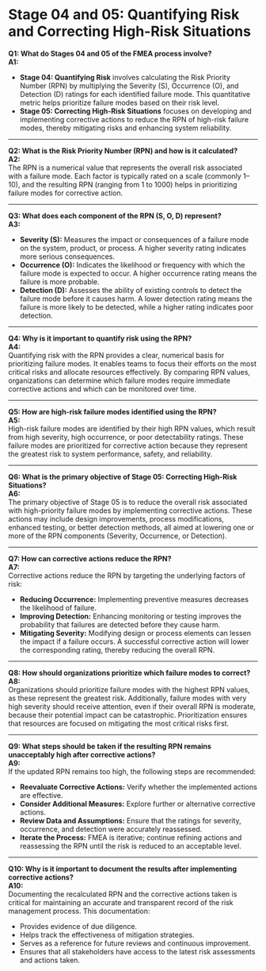 # Stage 04 and 05: Quantifying Risk and Correcting High-Risk Situations

**Q1: What do Stages 04 and 05 of the FMEA process involve?**  
**A1:**  
- **Stage 04: Quantifying Risk** involves calculating the Risk Priority Number (RPN) by multiplying the Severity (S), Occurrence (O), and Detection (D) ratings for each identified failure mode. This quantitative metric helps prioritize failure modes based on their risk level.  
- **Stage 05: Correcting High-Risk Situations** focuses on developing and implementing corrective actions to reduce the RPN of high-risk failure modes, thereby mitigating risks and enhancing system reliability.

---

**Q2: What is the Risk Priority Number (RPN) and how is it calculated?**  
**A2:**  
The RPN is a numerical value that represents the overall risk associated with a failure mode.
Each factor is typically rated on a scale (commonly 1–10), and the resulting RPN (ranging from 1 to 1000) helps in prioritizing failure modes for corrective action.

---

**Q3: What does each component of the RPN (S, O, D) represent?**  
**A3:**  
- **Severity (S):** Measures the impact or consequences of a failure mode on the system, product, or process. A higher severity rating indicates more serious consequences.  
- **Occurrence (O):** Indicates the likelihood or frequency with which the failure mode is expected to occur. A higher occurrence rating means the failure is more probable.  
- **Detection (D):** Assesses the ability of existing controls to detect the failure mode before it causes harm. A lower detection rating means the failure is more likely to be detected, while a higher rating indicates poor detection.

---

**Q4: Why is it important to quantify risk using the RPN?**  
**A4:**  
Quantifying risk with the RPN provides a clear, numerical basis for prioritizing failure modes. It enables teams to focus their efforts on the most critical risks and allocate resources effectively. By comparing RPN values, organizations can determine which failure modes require immediate corrective actions and which can be monitored over time.

---

**Q5: How are high-risk failure modes identified using the RPN?**  
**A5:**  
High-risk failure modes are identified by their high RPN values, which result from high severity, high occurrence, or poor detectability ratings. These failure modes are prioritized for corrective action because they represent the greatest risk to system performance, safety, and reliability.

---

**Q6: What is the primary objective of Stage 05: Correcting High-Risk Situations?**  
**A6:**  
The primary objective of Stage 05 is to reduce the overall risk associated with high-priority failure modes by implementing corrective actions. These actions may include design improvements, process modifications, enhanced testing, or better detection methods, all aimed at lowering one or more of the RPN components (Severity, Occurrence, or Detection).

---

**Q7: How can corrective actions reduce the RPN?**  
**A7:**  
Corrective actions reduce the RPN by targeting the underlying factors of risk:
- **Reducing Occurrence:** Implementing preventive measures decreases the likelihood of failure.
- **Improving Detection:** Enhancing monitoring or testing improves the probability that failures are detected before they cause harm.
- **Mitigating Severity:** Modifying design or process elements can lessen the impact if a failure occurs.
A successful corrective action will lower the corresponding rating, thereby reducing the overall RPN.

---

**Q8: How should organizations prioritize which failure modes to correct?**  
**A8:**  
Organizations should prioritize failure modes with the highest RPN values, as these represent the greatest risk. Additionally, failure modes with very high severity should receive attention, even if their overall RPN is moderate, because their potential impact can be catastrophic. Prioritization ensures that resources are focused on mitigating the most critical risks first.

---

**Q9: What steps should be taken if the resulting RPN remains unacceptably high after corrective actions?**  
**A9:**  
If the updated RPN remains too high, the following steps are recommended:
- **Reevaluate Corrective Actions:** Verify whether the implemented actions are effective.
- **Consider Additional Measures:** Explore further or alternative corrective actions.
- **Review Data and Assumptions:** Ensure that the ratings for severity, occurrence, and detection were accurately reassessed.
- **Iterate the Process:** FMEA is iterative; continue refining actions and reassessing the RPN until the risk is reduced to an acceptable level.

---

**Q10: Why is it important to document the results after implementing corrective actions?**  
**A10:**  
Documenting the recalculated RPN and the corrective actions taken is critical for maintaining an accurate and transparent record of the risk management process. This documentation:
- Provides evidence of due diligence.
- Helps track the effectiveness of mitigation strategies.
- Serves as a reference for future reviews and continuous improvement.
- Ensures that all stakeholders have access to the latest risk assessments and actions taken.

